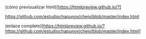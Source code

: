 (cómo previsualizar html)[https://htmlpreview.github.io/?]

https://github.com/estudiochapunov/chejv/blob/master/index.html

(enlace completo)[https://htmlpreview.github.io/?https://github.com/estudiochapunov/chejv/blob/master/index.html]

